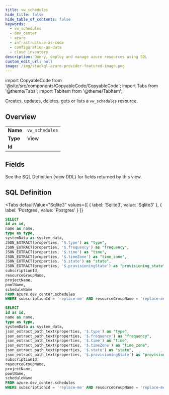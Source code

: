 ```yaml
--- 
title: vw_schedules
hide_title: false
hide_table_of_contents: false
keywords:
  - vw_schedules
  - dev_center
  - azure
  - infrastructure-as-code
  - configuration-as-data
  - cloud inventory
description: Query, deploy and manage azure resources using SQL
custom_edit_url: null
image: /img/stackql-azure-provider-featured-image.png
---
```


import CopyableCode from '@site/src/components/CopyableCode/CopyableCode';
import Tabs from '@theme/Tabs';
import TabItem from '@theme/TabItem';

Creates, updates, deletes, gets or lists a <code>vw_schedules</code> resource.

## Overview
<table><tbody>
<tr><td><b>Name</b></td><td><code>vw_schedules</code></td></tr>
<tr><td><b>Type</b></td><td>View</td></tr>
<tr><td><b>Id</b></td><td><CopyableCode code="azure.dev_center.vw_schedules" /></td></tr>
</tbody></table>

## Fields

See the SQL Definition (view DDL) for fields returned by this view.

## SQL Definition

<Tabs
defaultValue="Sqlite3"
values={[
{ label: 'Sqlite3', value: 'Sqlite3' },
{ label: 'Postgres', value: 'Postgres' }
]}
>
<TabItem value="Sqlite3">

```sql
SELECT
id as id,
name as name,
type as type,
systemData as system_data,
JSON_EXTRACT(properties, '$.type') as "type",
JSON_EXTRACT(properties, '$.frequency') as "frequency",
JSON_EXTRACT(properties, '$.time') as "time",
JSON_EXTRACT(properties, '$.timeZone') as "time_zone",
JSON_EXTRACT(properties, '$.state') as "state",
JSON_EXTRACT(properties, '$.provisioningState') as "provisioning_state",
subscriptionId,
resourceGroupName,
projectName,
poolName,
scheduleName
FROM azure.dev_center.schedules
WHERE subscriptionId = 'replace-me' AND resourceGroupName = 'replace-me' AND projectName = 'replace-me' AND poolName = 'replace-me';
```

</TabItem>
<TabItem value="Postgres">

```sql
SELECT
id as id,
name as name,
type as type,
systemData as system_data,
json_extract_path_text(properties, '$.type') as "type",
json_extract_path_text(properties, '$.frequency') as "frequency",
json_extract_path_text(properties, '$.time') as "time",
json_extract_path_text(properties, '$.timeZone') as "time_zone",
json_extract_path_text(properties, '$.state') as "state",
json_extract_path_text(properties, '$.provisioningState') as "provisioning_state",
subscriptionId,
resourceGroupName,
projectName,
poolName,
scheduleName
FROM azure.dev_center.schedules
WHERE subscriptionId = 'replace-me' AND resourceGroupName = 'replace-me' AND projectName = 'replace-me' AND poolName = 'replace-me';
```

</TabItem>
</Tabs>

